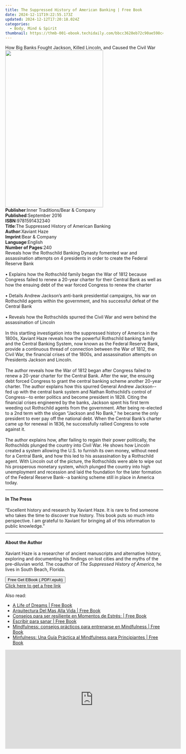 ```yaml
---
title: The Suppressed History of American Banking | Free Book
date: 2024-12-11T19:22:55.173Z
updated: 2024-12-12T17:20:18.024Z
categories:
  - Body, Mind & Spirit
thumbnail: https://thmb-001-ebook.techidaily.com/bbcc3628eb72c90ae598c43f9354a440e88b975bba2e1dc86b26560a8fcea3b2.jpg
---
```

<main id="book-container">
  <div class="flex flex-col">
    <div class="book-brief flex-1 py-6 px-4 sm:p-6 md:py-10 md:px-8">
      <!-- brief-->
      <div class="book-brief-main">
        How Big Banks Fought Jackson, Killed Lincoln, and Caused the Civil War
      </div>
    </div>
    <div
      class="book-meta-info flex-1 grid gap-4 col-start-1 col-end-3 row-start-1 sm:mb-6 sm:grid-cols-4 lg:gap-6 lg:col-start-2 lg:row-end-6 lg:row-span-6 lg:mb-0"
    >
      <div
        class="book-meta-info-left place-content-center mt-4 p-4 text-sm leading-6 col-start-2 col-span-2 dark:text-slate-400"
      >
        <img
          class="w-full h-500 object-cover rounded-lg sm:h-255 sm:col-span-2 lg:col-span-full"
          src="https://img-001-ebook.techidaily.com/be4f850a13fa0a79cdee3100277c623f19a9272020af54d7316e84450323d330.jpg"
          alt=""
          width="312"
          height="500"
        />
      </div>
      <div
        class="book-meta-info-right mt-2 col-start-1 row-start-2 col-span-3 self-center"
      >
        <!-- meta data  -->
        <div class="flex flex-col px-4 md:px-8">
          <div class="flex-1">
            <strong>Publisher</strong>:<span class="px-2"
              >Inner Traditions/Bear &amp; Company</span
            >
          </div>
          <div class="flex-1">
            <strong>Published</strong>:<span class="px-2">September 2016</span>
          </div>
          <div class="flex-1">
            <strong>ISBN</strong>:<span class="px-2">9781591432340</span>
          </div>
          <div class="flex-1">
            <strong>Title</strong>:<span class="px-2"
              >The Suppressed History of American Banking</span
            >
          </div>
          <div class="flex-1">
            <strong>Author</strong>:<span class="px-2">Xaviant Haze</span>
          </div>
          <div class="flex-1">
            <strong>Imprint</strong>:<span class="px-2"
              >Bear &amp; Company</span
            >
          </div>
          <div class="flex-1">
            <strong>Language</strong>:<span class="px-2">English</span>
          </div>
          <div class="flex-1">
            <strong>Number of Pages</strong>:<span class="px-2">240</span>
          </div>
        </div>
      </div>
    </div>
    <div class="book-description flex-1 py-6 px-4 sm:p-6 md:py-10 md:px-8">
      <div class="book-description-main">
        <div accordion-content="" id="description">
          Reveals how the Rothschild Banking Dynasty fomented war and
          assassination attempts on 4 presidents in order to create the Federal
          Reserve Bank<br /><br />• Explains how the Rothschild family began the
          War of 1812 because Congress failed to renew a 20-year charter for
          their Central Bank as well as how the ensuing debt of the war forced
          Congress to renew the charter<br /><br />• Details Andrew Jackson’s
          anti-bank presidential campaigns, his war on Rothschild agents within
          the government, and his successful defeat of the Central Bank<br /><br />•
          Reveals how the Rothschilds spurred the Civil War and were behind the
          assassination of Lincoln<br /><br />In this startling investigation
          into the suppressed history of America in the 1800s, Xaviant Haze
          reveals how the powerful Rothschild banking family and the Central
          Banking System, now known as the Federal Reserve Bank, provide a
          continuous thread of connection between the War of 1812, the Civil
          War, the financial crises of the 1800s, and assassination attempts on
          Presidents Jackson and Lincoln.<br /><br />The author reveals how the
          War of 1812 began after Congress failed to renew a 20-year charter for
          the Central Bank. After the war, the ensuing debt forced Congress to
          grant the central banking scheme another 20-year charter. The author
          explains how this spurred General Andrew Jackson--fed up with the
          central bank system and Nathan Rothschild’s control of Congress--to
          enter politics and become president in 1828. Citing the financial
          crises engineered by the banks, Jackson spent his first term weeding
          out Rothschild agents from the government. After being re-elected to a
          2nd term with the slogan “Jackson and No Bank,” he became the only
          president to ever pay off the national debt. When the Central Bank’s
          charter came up for renewal in 1836, he successfully rallied Congress
          to vote against it.<br /><br />The author explains how, after failing
          to regain their power politically, the Rothschilds plunged the country
          into Civil War. He shows how Lincoln created a system allowing the
          U.S. to furnish its own money, without need for a Central Bank, and
          how this led to his assassination by a Rothschild agent. With Lincoln
          out of the picture, the Rothschilds were able to wipe out his
          prosperous monetary system, which plunged the country into high
          unemployment and recession and laid the foundation for the later
          formation of the Federal Reserve Bank--a banking scheme still in place
          in America today.
        </div>
        <div class="accordion-fader"></div>
      </div>
    </div>
    <div class="book-excerpts flex-1 py-6 px-4 sm:p-6 md:py-10 md:px-8">
      <!-- excerpts-->
      <div class="book-excerpts-main">
        <hr />
        <h4 class="placeholder placeholder-heading">
          <span>In The Press</span>
        </h4>
        <p>
          “Excellent history and research by Xaviant Haze. It is rare to find
          someone who takes the time to discover true history. This book puts so
          much into perspective. I am grateful to Xaviant for bringing all of
          this information to public knowledge.”
        </p>
      </div>
    </div>
    <div class="book-about-author flex-1 py-6 px-4 sm:p-6 md:py-10 md:px-8">
      <!-- about author-->
      <div class="book-main-author-main">
        <hr />
        <h4 class="placeholder placeholder-heading">
          <span>About the Author</span>
        </h4>
        <p>
          Xaviant Haze is a researcher of ancient manuscripts and alternative
          history, exploring and documenting his findings on lost cities and the
          myths of the pre-diluvian world. The coauthor of
          <i>The Suppressed History of America</i>, he lives in South Beach,
          Florida.
        </p>
      </div>
    </div>
    <div class="book-free-get flex-1 py-6 px-4 sm:p-6 md:py-10 md:px-8">
      <button
        id="btn-free-get"
        class="bg-blue-500 hover:bg-blue-700 text-white font-bold py-2 px-4 rounded"
      >
        Free Get EBook (.PDF/.epub)
      </button>
      <div id="countdown-display" class="px-2 text-lg mt-2"></div>
      <a
        id="free-link"
        class="hidden bg-blue-500 hover:bg-blue-700 text-white font-bold py-2 px-4 rounded"
        href="https://www.ebooks.com/en-us/book/95782339/the-suppressed-history-of-american-banking/xaviant-haze/"
        target="_blank"
        >Click here to get a free link</a
      >
    </div>
    <script>
      let countdownTime = 0;
      let countdownInterval = null;
      document
        .getElementById('btn-free-get')
        .addEventListener('click', startCountdown);
      function startCountdown() {
        countdownTime = new Date().getTime() + 60000 * 3;
        countdownInterval = setInterval(updateCountdown, 1000);
        document.getElementById('btn-free-get').disabled = true;
        document
          .getElementById('btn-free-get')
          .classList.add('bg-gray-500', 'cursor-not-allowed');
      }
      function updateCountdown() {
        let currentTime = new Date().getTime();
        let timeLeft = countdownTime - currentTime;
        let secondsLeft = Math.floor(timeLeft / 1000);
        document.getElementById('countdown-display').innerHTML =
          `Remaining time: ${secondsLeft} seconds.`;
        if (secondsLeft <= 0) {
          clearInterval(countdownInterval);
          document.getElementById('btn-free-get').classList.add('hidden');
          document.getElementById('free-link').classList.remove('hidden');
          document.getElementById('countdown-display').innerHTML = '';
        }
      }
    </script>
  </div>
</main>

<ins class="adsbygoogle"
      style="display:block"
      data-ad-client="ca-pub-7571918770474297"
      data-ad-slot="8358498916"
      data-ad-format="auto"
      data-full-width-responsive="true"></ins>
    

<span class="atpl-alsoreadstyle">Also read:</span>
<div><ul>
<li><a href="https://novels-ebooks.techidaily.com/210398638-9781667413044-a-life-of-dreams/"><u>A Life of Dreams | Free Book</u></a></li>
<li><a href="https://novels-ebooks.techidaily.com/210398634-9781667412665-arquitectura-del-mas-alla-vida/"><u>Arquitectura Del Mas Alla Vida | Free Book</u></a></li>
<li><a href="https://novels-ebooks.techidaily.com/210398632-9781667409641-consejos-para-ser-resiliente-en-momentos-de-estres/"><u>Consejos para ser resiliente en Momentos de Estrés: | Free Book</u></a></li>
<li><a href="https://novels-ebooks.techidaily.com/210398708-9781667410463-escribir-para-sanar/"><u>Escribir para sanar | Free Book</u></a></li>
<li><a href="https://novels-ebooks.techidaily.com/210398747-9781667414201-mindfulness-consejos-practicos-para-entrenarse-en-mindfulness/"><u>Mindfulness: consejos prácticos para entrenarse en Mindfulness | Free Book</u></a></li>
<li><a href="https://novels-ebooks.techidaily.com/210398673-9781667414195-minfulness-una-guia-practica-al-mindfulness-para-principiantes/"><u>Minfulness: Una Guía Práctica al Mindfulness para Principiantes | Free Book</u></a></li>
</ul></div>

<!-- affiliate ads begin -->
<iframe width="560" height="315" src="https://www.youtube.com/embed/AcAYRX0cwwA?si=DxqWU39vqksZbe1s" title="YouTube video player" frameborder="0" allow="accelerometer; autoplay; clipboard-write; encrypted-media; gyroscope; picture-in-picture; web-share" referrerpolicy="strict-origin-when-cross-origin" allowfullscreen></iframe>
<!-- affiliate ads end -->

